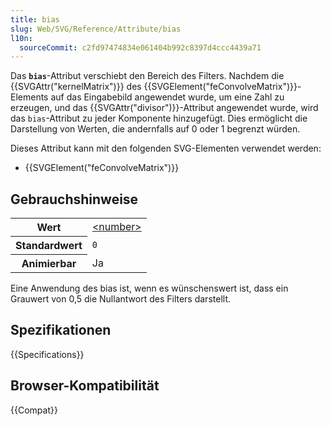 ```yaml
---
title: bias
slug: Web/SVG/Reference/Attribute/bias
l10n:
  sourceCommit: c2fd97474834e061404b992c8397d4ccc4439a71
---
```


Das **`bias`**-Attribut verschiebt den Bereich des Filters. Nachdem die {{SVGAttr("kernelMatrix")}} des {{SVGElement("feConvolveMatrix")}}-Elements auf das Eingabebild angewendet wurde, um eine Zahl zu erzeugen, und das {{SVGAttr("divisor")}}-Attribut angewendet wurde, wird das `bias`-Attribut zu jeder Komponente hinzugefügt. Dies ermöglicht die Darstellung von Werten, die andernfalls auf 0 oder 1 begrenzt würden.

Dieses Attribut kann mit den folgenden SVG-Elementen verwendet werden:

- {{SVGElement("feConvolveMatrix")}}

## Gebrauchshinweise

<table class="properties">
  <tbody>
    <tr>
      <th scope="row">Wert</th>
      <td>
        <a href="/de/docs/Web/SVG/Guides/Content_type#number">&#x3C;number></a>
      </td>
    </tr>
    <tr>
      <th scope="row">Standardwert</th>
      <td><code>0</code></td>
    </tr>
    <tr>
      <th scope="row">Animierbar</th>
      <td>Ja</td>
    </tr>
  </tbody>
</table>

Eine Anwendung des bias ist, wenn es wünschenswert ist, dass ein Grauwert von 0,5 die Nullantwort des Filters darstellt.

## Spezifikationen

{{Specifications}}

## Browser-Kompatibilität

{{Compat}}
